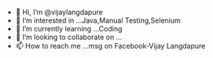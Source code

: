 - 👋 Hi, I’m @vijaylangdapure
- 👀 I’m interested in ...Java,Manual Testing,Selenium
- 🌱 I’m currently learning ...Coding
- 💞️ I’m looking to collaborate on ...
- 📫 How to reach me ...msg on Facebook-Vijay Langdapure

<!---
vijaylangdapure/vijaylangdapure is a ✨ special ✨ repository because its `README.md` (this file) appears on your GitHub profile.
You can click the Preview link to take a look at your changes.
--->
